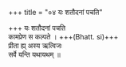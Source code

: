 +++
title = "०४ यः शतौदनां पचति"

+++
यः शतौदनां पचति  
कामप्रेण स कल्पते । +++(Bhatt. si)+++  
प्रीता ह्य् अस्य ऋत्विजः  
सर्वे यन्ति यथायथम् ॥